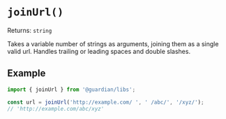 # `joinUrl()`

Returns: `string`

Takes a variable number of strings as arguments, joining them as a single valid url. Handles trailing or leading spaces and double slashes.

## Example

```js
import { joinUrl } from '@guardian/libs';

const url = joinUrl('http://example.com/ ', ' /abc/', '/xyz/');
// 'http://example.com/abc/xyz'
```
